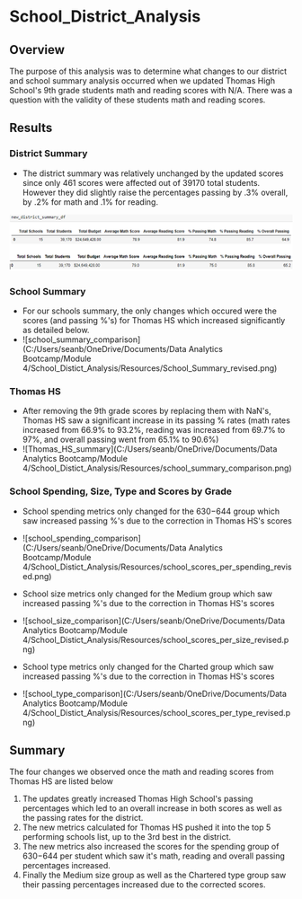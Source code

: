 # School_District_Analysis


## Overview
The purpose of this analysis was to determine what changes to our district and school summary analysis occurred when we updated Thomas High School's 9th grade students math and reading scores with N/A. There was a question with the validity of these students math and reading scores.

## Results

### District Summary 
* The district summary was relatively unchanged by the updated scores since only 461 scores were affected out of 39170 total students. However they did slightly raise the percentages passing by .3% overall, by .2% for math and .1% for reading.

![district_summary_comparison](https://github.com/sbull32/School_District_Analysis/blob/main/School_District_Analysis/Resources/district_summary_comparison.png)

### School Summary
* For our schools summary, the only changes which occured were the scores (and passing %'s) for Thomas HS which increased significantly as detailed below.
* ![school_summary_comparison](C:/Users/seanb/OneDrive/Documents/Data Analytics Bootcamp/Module 4/School_Distict_Analysis/Resources/School_Summary_revised.png)

### Thomas HS
* After removing the 9th grade scores by replacing them with NaN's, Thomas HS saw a significant increase in its passing % rates (math rates increased from 66.9% to 93.2%, reading was increased from 69.7% to 97%, and overall passing went from 65.1% to 90.6%)
* ![Thomas_HS_summary](C:/Users/seanb/OneDrive/Documents/Data Analytics Bootcamp/Module 4/School_Distict_Analysis/Resources/school_summary_comparison.png)

### School Spending, Size, Type and Scores by Grade
* School spending metrics only changed for the $630-$644 group which saw increased passing %'s due to the correction in Thomas HS's scores
* ![school_spending_comparison](C:/Users/seanb/OneDrive/Documents/Data Analytics Bootcamp/Module 4/School_Distict_Analysis/Resources/school_scores_per_spending_revised.png)

* School size metrics only changed for the Medium group which saw increased passing %'s due to the correction in Thomas HS's scores
* ![school_size_comparison](C:/Users/seanb/OneDrive/Documents/Data Analytics Bootcamp/Module 4/School_Distict_Analysis/Resources/school_scores_per_size_revised.png)

* School type metrics only changed for the Charted group which saw increased passing %'s due to the correction in Thomas HS's scores
* ![school_type_comparison](C:/Users/seanb/OneDrive/Documents/Data Analytics Bootcamp/Module 4/School_Distict_Analysis/Resources/school_scores_per_type_revised.png)
 
## Summary

The four changes we observed once the math and reading scores from Thomas HS are listed below

1. The updates greatly increased Thomas High School's passing percentages which led to an overall increase in both scores as well as the passing rates for the district.
2. The new metrics calculated for Thomas HS pushed it into the top 5 performing schools list, up to the 3rd best in the district.
3. The new metrics also increased the scores for the spending group of $630-$644 per student which saw it's math, reading and overall passing percentages increased.
4. Finally the Medium size group as well as the Chartered type group saw their passing percentages increased due to the corrected scores.



